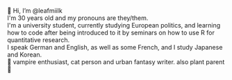 🌱 Hi, I’m @leafmiilk<br>
I'm 30 years old and my pronouns are they/them.<br>
I'm a university student, currently studying European politics, and learning how to code after being introduced to it by seminars on how to use R for quantitative research. <br>
I speak German and English, as well as some French, and I study Japanese and Korean.<br>
🦇 vampire enthusiast, cat person and urban fantasy writer. also plant parent 🌱

<!---
leafmiilk/leafmiilk is a ✨ special ✨ repository because its `README.md` (this file) appears on your GitHub profile.
You can click the Preview link to take a look at your changes.
--->
